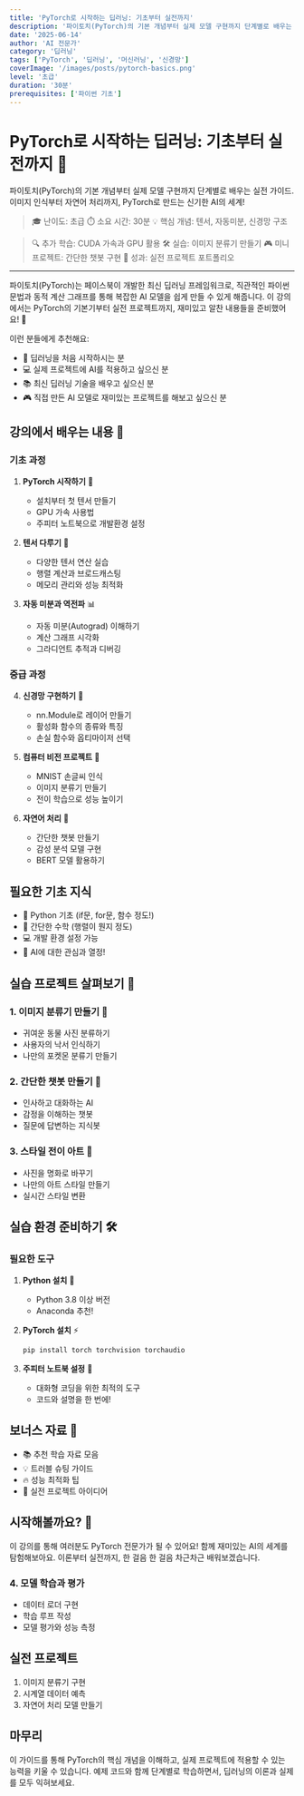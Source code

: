 ```yaml
---
title: 'PyTorch로 시작하는 딥러닝: 기초부터 실전까지'
description: '파이토치(PyTorch)의 기본 개념부터 실제 모델 구현까지 단계별로 배우는 실전 가이드. 이미지 인식부터 자연어 처리까지, PyTorch로 만드는 신기한 AI의 세계!'
date: '2025-06-14'
author: 'AI 전문가'
category: '딥러닝'
tags: ['PyTorch', '딥러닝', '머신러닝', '신경망']
coverImage: '/images/posts/pytorch-basics.png'
level: '초급'
duration: '30분'
prerequisites: ['파이썬 기초']
---
```


# PyTorch로 시작하는 딥러닝: 기초부터 실전까지 🚀

파이토치(PyTorch)의 기본 개념부터 실제 모델 구현까지 단계별로 배우는 실전 가이드. 이미지 인식부터 자연어 처리까지, PyTorch로 만드는 신기한 AI의 세계!

> 🎓 난이도: 초급
> ⏱️ 소요 시간: 30분
> 💡 핵심 개념: 텐서, 자동미분, 신경망 구조

> 🔍 추가 학습: CUDA 가속과 GPU 활용
> 🛠️ 실습: 이미지 분류기 만들기
> 🎮 미니 프로젝트: 간단한 챗봇 구현
> 🌟 성과: 실전 프로젝트 포트폴리오

---

파이토치(PyTorch)는 페이스북이 개발한 최신 딥러닝 프레임워크로, 직관적인 파이썬 문법과 동적 계산 그래프를 통해 복잡한 AI 모델을 쉽게 만들 수 있게 해줍니다. 이 강의에서는 PyTorch의 기본기부터 실전 프로젝트까지, 재미있고 알찬 내용들을 준비했어요! 🌟

이런 분들에게 추천해요:
- 🌱 딥러닝을 처음 시작하시는 분
- 💻 실제 프로젝트에 AI를 적용하고 싶으신 분
- 📚 최신 딥러닝 기술을 배우고 싶으신 분
- 🎮 직접 만든 AI 모델로 재미있는 프로젝트를 해보고 싶으신 분

## 강의에서 배우는 내용 🎯

### 기초 과정
1. **PyTorch 시작하기** 🌟
   - 설치부터 첫 텐서 만들기
   - GPU 가속 사용법
   - 주피터 노트북으로 개발환경 설정

2. **텐서 다루기** 🔢
   - 다양한 텐서 연산 실습
   - 행렬 계산과 브로드캐스팅
   - 메모리 관리와 성능 최적화

3. **자동 미분과 역전파** 📊
   - 자동 미분(Autograd) 이해하기
   - 계산 그래프 시각화
   - 그라디언트 추적과 디버깅

### 중급 과정
4. **신경망 구현하기** 🧠
   - nn.Module로 레이어 만들기
   - 활성화 함수의 종류와 특징
   - 손실 함수와 옵티마이저 선택

5. **컴퓨터 비전 프로젝트** 👀
   - MNIST 손글씨 인식
   - 이미지 분류기 만들기
   - 전이 학습으로 성능 높이기

6. **자연어 처리** 💬
   - 간단한 챗봇 만들기
   - 감성 분석 모델 구현
   - BERT 모델 활용하기

## 필요한 기초 지식
- 🐍 Python 기초 (if문, for문, 함수 정도!)
- 📐 간단한 수학 (행렬이 뭔지 정도)
- 💻 개발 환경 설정 가능
- 🎯 AI에 대한 관심과 열정!

## 실습 프로젝트 살펴보기 🎨

### 1. 이미지 분류기 만들기 📸
- 귀여운 동물 사진 분류하기
- 사용자의 낙서 인식하기
- 나만의 포켓몬 분류기 만들기

### 2. 간단한 챗봇 만들기 💬
- 인사하고 대화하는 AI
- 감정을 이해하는 챗봇
- 질문에 답변하는 지식봇

### 3. 스타일 전이 아트 🎨
- 사진을 명화로 바꾸기
- 나만의 아트 스타일 만들기
- 실시간 스타일 변환

## 실습 환경 준비하기 🛠️

### 필요한 도구
1. **Python 설치** 🐍
   - Python 3.8 이상 버전
   - Anaconda 추천!

2. **PyTorch 설치** ⚡
   ```bash
   pip install torch torchvision torchaudio
   ```

3. **주피터 노트북 설정** 📘
   - 대화형 코딩을 위한 최적의 도구
   - 코드와 설명을 한 번에!

## 보너스 자료 🎁

- 📚 추천 학습 자료 모음
- 💡 트러블 슈팅 가이드
- 🔥 성능 최적화 팁
- 🌟 실전 프로젝트 아이디어

## 시작해볼까요? 🚀

이 강의를 통해 여러분도 PyTorch 전문가가 될 수 있어요! 함께 재미있는 AI의 세계를 탐험해보아요. 이론부터 실전까지, 한 걸음 한 걸음 차근차근 배워보겠습니다.

### 4. 모델 학습과 평가
- 데이터 로더 구현
- 학습 루프 작성
- 모델 평가와 성능 측정

## 실전 프로젝트
1. 이미지 분류기 구현
2. 시계열 데이터 예측
3. 자연어 처리 모델 만들기

## 마무리
이 가이드를 통해 PyTorch의 핵심 개념을 이해하고, 실제 프로젝트에 적용할 수 있는 능력을 키울 수 있습니다. 예제 코드와 함께 단계별로 학습하면서, 딥러닝의 이론과 실제를 모두 익혀보세요.
